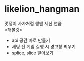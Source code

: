 # likelion_hangman
멋쟁이 사자처럼 행맨 세션 연습 \
<해볼것>
- api 공간 따로 만들기
- 세팅 전 게임 실행 시 경고창 띄우기
- splice, slice 알아보기 

